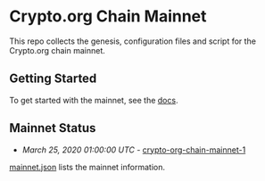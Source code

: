 # Crypto.org Chain Mainnet

This repo collects the genesis, configuration files and script for the Crypto.org chain
mainnet.

## Getting Started

To get started with the mainnet, see the
[docs](https://crypto.org/docs/getting-started/).

## Mainnet Status


- *March 25, 2020 01:00:00 UTC* - [crypto-org-chain-mainnet-1](./crypto-org-chain-mainnet-1)

[mainnet.json](./mainnet.json) lists the mainnet information.
